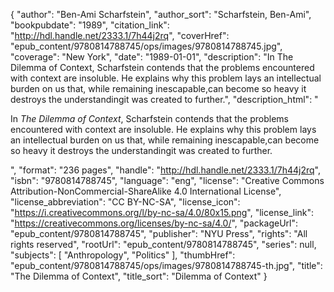 {
  "author": "Ben-Ami Scharfstein",
  "author_sort": "Scharfstein, Ben-Ami",
  "bookpubdate": "1989",
  "citation_link": "http://hdl.handle.net/2333.1/7h44j2rq",
  "coverHref": "epub_content/9780814788745/ops/images/9780814788745.jpg",
  "coverage": "New York",
  "date": "1989-01-01",
  "description": "In The Dilemma of Context, Scharfstein contends that the problems encountered with context are insoluble. He explains why this problem lays an intellectual burden on us that, while remaining inescapable,can become so heavy it destroys the understandingit was created to further.",
  "description_html": "<p>In <i>The Dilemma of Context</i>, Scharfstein contends that the problems encountered with context are insoluble. He explains why this problem lays an intellectual burden on us that, while remaining inescapable,can become so heavy it destroys the understandingit was created to further.</p>",
  "format": "236 pages",
  "handle": "http://hdl.handle.net/2333.1/7h44j2rq",
  "isbn": "9780814788745",
  "language": "eng",
  "license": "Creative Commons Attribution-NonCommercial-ShareAlike 4.0 International License",
  "license_abbreviation": "CC BY-NC-SA",
  "license_icon": "https://i.creativecommons.org/l/by-nc-sa/4.0/80x15.png",
  "license_link": "https://creativecommons.org/licenses/by-nc-sa/4.0/",
  "packageUrl": "epub_content/9780814788745",
  "publisher": "NYU Press",
  "rights": "All rights reserved",
  "rootUrl": "epub_content/9780814788745",
  "series": null,
  "subjects": [
    "Anthropology",
    "Politics"
  ],
  "thumbHref": "epub_content/9780814788745/ops/images/9780814788745-th.jpg",
  "title": "The Dilemma of Context",
  "title_sort": "Dilemma of Context"
}
